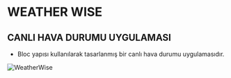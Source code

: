 # WEATHER WISE 
  
## CANLI HAVA DURUMU UYGULAMASI

 - Bloc yapısı kullanılarak tasarlanmış bir canlı hava durumu uygulamasıdır.

![WeatherWise](https://github.com/yildizugurcan/Weather-Wise/assets/108520734/3240426b-80c5-45a7-9521-573b38fc0ebc)
